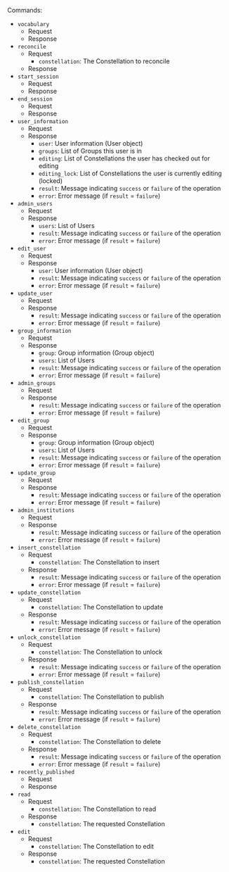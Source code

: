 Commands:

* `vocabulary`
    * Request
    * Response
* `reconcile`
    * Request
        * `constellation`: The Constellation to reconcile 
    * Response
* `start_session`
    * Request
    * Response
* `end_session`
    * Request
    * Response
* `user_information`
    * Request
    * Response
        * `user`: User information (User object) 
        * `groups`: List of Groups this user is in
        * `editing`: List of Constellations the user has checked out for editing
        * `editing_lock`: List of Constellations the user is currently editing (locked)
        * `result`: Message indicating `success` or `failure` of the operation
        * `error`: Error message (if `result` = `failure`)
* `admin_users`
    * Request
    * Response
        * `users`: List of Users
        * `result`: Message indicating `success` or `failure` of the operation
        * `error`: Error message (if `result` = `failure`)
* `edit_user`
    * Request
    * Response
        * `user`: User information (User object) 
        * `result`: Message indicating `success` or `failure` of the operation
        * `error`: Error message (if `result` = `failure`)
* `update_user`
    * Request
    * Response
        * `result`: Message indicating `success` or `failure` of the operation
        * `error`: Error message (if `result` = `failure`)
* `group_information`
    * Request
    * Response
        * `group`: Group information (Group object)
        * `users`: List of Users
        * `result`: Message indicating `success` or `failure` of the operation
        * `error`: Error message (if `result` = `failure`)
* `admin_groups`
    * Request
    * Response
        * `result`: Message indicating `success` or `failure` of the operation
        * `error`: Error message (if `result` = `failure`)
* `edit_group`
    * Request
    * Response
        * `group`: Group information (Group object)
        * `users`: List of Users
        * `result`: Message indicating `success` or `failure` of the operation
        * `error`: Error message (if `result` = `failure`)
* `update_group`
    * Request
    * Response
        * `result`: Message indicating `success` or `failure` of the operation
        * `error`: Error message (if `result` = `failure`)
* `admin_institutions`
    * Request
    * Response
        * `result`: Message indicating `success` or `failure` of the operation
        * `error`: Error message (if `result` = `failure`)
* `insert_constellation`
    * Request
        * `constellation`: The Constellation to insert 
    * Response
        * `result`: Message indicating `success` or `failure` of the operation
        * `error`: Error message (if `result` = `failure`)
* `update_constellation`
    * Request
        * `constellation`: The Constellation to update
    * Response
        * `result`: Message indicating `success` or `failure` of the operation
        * `error`: Error message (if `result` = `failure`)
* `unlock_constellation`
    * Request
        * `constellation`: The Constellation to unlock 
    * Response
        * `result`: Message indicating `success` or `failure` of the operation
        * `error`: Error message (if `result` = `failure`)
* `publish_constellation`
    * Request
        * `constellation`: The Constellation to publish
    * Response
        * `result`: Message indicating `success` or `failure` of the operation
        * `error`: Error message (if `result` = `failure`)
* `delete_constellation`
    * Request
        * `constellation`: The Constellation to delete
    * Response
        * `result`: Message indicating `success` or `failure` of the operation
        * `error`: Error message (if `result` = `failure`)
* `recently_published`
    * Request
    * Response
* `read`
    * Request
        * `constellation`: The Constellation to read
    * Response
        * `constellation`: The requested Constellation 
* `edit`
    * Request
        * `constellation`: The Constellation to edit
    * Response
        * `constellation`: The requested Constellation 

<!--
All Requests
        * `constellation`: The Constellation
All Responses
        * `constellation`: The requested constellation 
        * `editing`: List of Constellations the user has checked out for editing
        * `editing_lock`: List of Constellations the user is currently editing (locked)
        * `error`: Error message (if `result` = `failure`)
        * `group`: Group information (Group object)
        * `groups`: List of Groups
        * `group_update`: 
        * `result`: Message indicating `success` or `failure` of the operation
        * `results`: 
        * `term`: Term object searched for
        * `term`: 
        * `users`: List of Users
        * `user`: User information (User object) 
        * `user_update`: 
        * `user_update`: 
        * `user`: 
-->
